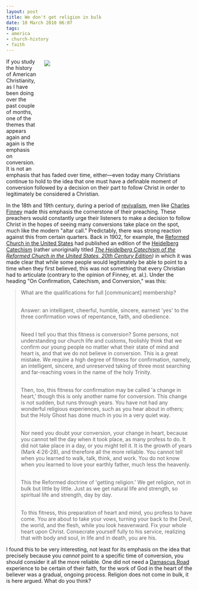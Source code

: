 ```yaml
---
layout: post
title: We don't get religion in bulk
date: 10 March 2010 06:07
tags:
- america
- church-history
- faith
---
```

<div style="float: right; margin: 5px 1px 0px 20px; width: 400px; height: 300px;"><img src="https://dl.dropboxusercontent.com/u/3897986/Jake%20Blog%20Images/altar_call.jpg" /></div>
<p>If you study the history of American Christianity, as I have been doing over the past couple of months, one of the themes that appears again and again is the emphasis on conversion. It is not an emphasis that has faded over time, either&mdash;even today many Christians continue to hold to the idea that one must have a definable moment of conversion followed by a decision on their part to follow Christ in order to legitimately be considered a Christian.</p>
<p>In the 18th and 19th century, during a period of <a href="http://en.wikipedia.org/wiki/Second_Great_Awakening">revivalism</a>, men like <a href="http://en.wikipedia.org/wiki/Charles_Grandison_Finney">Charles Finney</a> made this emphasis the cornerstone of their preaching. These preachers would constantly urge their listeners to make a decision to follow Christ in the hopes of seeing many conversions take place on the spot, much like the modern "altar call." Predictably, there was strong reaction against this from certain quarters. Back in 1902, for example, the <a href="http://en.wikipedia.org/wiki/Reformed_Church_in_the_United_States">Reformed Church in the United States</a> had published an edition of the <a href="http://en.wikipedia.org/wiki/Heidelberg_Catechism">Heidelberg Catechism</a> (rather unoriginally titled <em><a href="http://www.amazon.com/Heidelberg-Catechism-Reformed-Church-States/dp/B000Q82RGG">The Heidelberg Catechism of the Reformed Church in the United States, 20th Century Edition</a>)</em> in which it was made clear that while some people would legitimately be able to point to a time when they first believed, this was not something that every Christian had to articulate (contrary to the opinion of Finney, et. al.). Under the heading "On Confirmation, Catechism, and Conversion," was this:</p>
<blockquote>
What are the qualifications for full [communicant] membership?<br><br>

Answer: an intelligent, cheerful, humble, sincere, earnest 'yes' to the three confirmation vows of repentance, faith, and obedience.<br><br>

Need I tell you that this fitness is conversion?  Some persons, not understanding our church life and customs, foolishly think that we confirm our young people no matter what their state of mind and heart is, and that we do not believe in conversion.  This is a great mistake. We require a high degree of fitness for confirmation, namely, an intelligent, sincere, and unreserved taking of three most searching and far-reaching vows in the name of the holy Trinity.<br><br>

Then, too, this fitness for confirmation may be called 'a change in heart,' though this is only another name for conversion. This change is not sudden, but runs through years. You have not had any wonderful religious experiences, such as you hear about in others; but the Holy Ghost has done much in you in a very quiet way.<br><br>

Nor need you doubt your conversion, your change in heart, because you cannot tell the day when it took place, as many profess to do. It did not take place in a day, or you might tell it. It is the growth of years (Mark 4:26-28), and therefore all the more reliable. You cannot tell when you learned to walk, talk, think, and work. You do not know when you learned to love your earthly father, much less the heavenly.<br><br>

This the Reformed doctrine of 'getting religion.' We get religion, not in bulk but little by little. Just as we get natural life and strength, so spiritual life and strength, day by day.<br><br>

To this fitness, this preparation of heart and mind, you profess to have come. You are about to take your vows, turning your back to the Devil, the world, and the flesh, while you look heavenward. Fix your whole heart upon Christ. Consecrate yourself fully to his service, realizing that with body and soul, in life and in death, you are his.
</blockquote>

I found this to be very interesting, not least for its emphasis on the idea that precisely because you <em>cannot</em> point to a specific time of conversion, you should consider it all the more reliable. One did not need a <a href="http://en.wikipedia.org/wiki/Damascus_road">Damascus Road</a> experience to be certain of their faith, for the work of God in the heart of the believer was a gradual, ongoing process. Religion does not come in bulk, it is here argued. What do you think?

